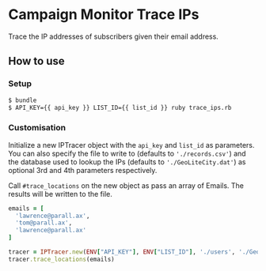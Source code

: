 # Campaign Monitor Trace IPs

Trace the IP addresses of subscribers given their email address.


## How to use

### Setup

```bash
$ bundle
$ API_KEY={{ api_key }} LIST_ID={{ list_id }} ruby trace_ips.rb
```

### Customisation

Initialize a new IPTracer object with the `api_key` and `list_id` as parameters. You can also specify the file to write to (defaults to `'./records.csv'`) and the database used to lookup the IPs (defaults to `'./GeoLiteCity.dat'`) as optional 3rd and 4th parameters respectively.

Call `#trace_locations` on the new object as pass an array of Emails. The results will be written to the file.

```ruby
emails = [
  'lawrence@parall.ax',
  'tom@parall.ax',
  'lawrence@parall.ax'
]

tracer = IPTracer.new(ENV["API_KEY"], ENV["LIST_ID"], './users', './GeoIP.dat')
tracer.trace_locations(emails)
```
